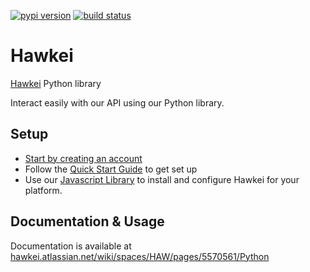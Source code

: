 [![pypi version](https://img.shields.io/pypi/v/hawkei?style=flat-square)](https://www.npmjs.com/org/hawkei)
[![build status](https://img.shields.io/travis/hawkei-io/hawkei-python.svg?style=flat-square)](https://travis-ci.org/hawkei-io/hawkei-python)

# Hawkei

[Hawkei](https://hawkei.io) Python library

Interact easily with our API using our Python library.

## Setup

- [Start by creating an account](https://app.hawkei.io/registration)
- Follow the [Quick Start Guide](https://hawkei.atlassian.net/wiki/spaces/HAW/pages/4915206/Getting+started+in+4+steps) to get set up
- Use our [Javascript Library](https://hawkei.atlassian.net/wiki/spaces/HAW/pages/5570561/Python) to install and configure Hawkei for your platform.

## Documentation & Usage

Documentation is available at [hawkei.atlassian.net/wiki/spaces/HAW/pages/5570561/Python](https://hawkei.atlassian.net/wiki/spaces/HAW/pages/5570561/Python)
